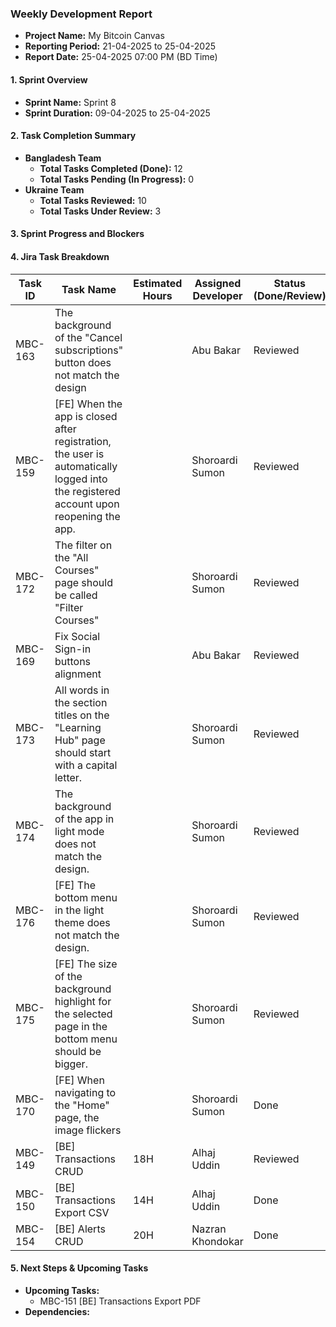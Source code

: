 ### Weekly Development Report
- **Project Name:** My Bitcoin Canvas
- **Reporting Period:** 21-04-2025 to 25-04-2025
- **Report Date:** 25-04-2025 07:00 PM (BD Time)

#### 1. Sprint Overview  
- **Sprint Name:** Sprint 8
- **Sprint Duration:** 09-04-2025 to 25-04-2025

#### 2. Task Completion Summary

- **Bangladesh Team**
  - **Total Tasks Completed (Done):** 12
  - **Total Tasks Pending (In Progress):** 0
- **Ukraine Team**
  - **Total Tasks Reviewed:** 10
  - **Total Tasks Under Review:** 3

#### 3. Sprint Progress and Blockers

#### 4. Jira Task Breakdown

| Task ID | Task Name         | Estimated Hours | Assigned Developer | Status (Done/Review) |
|---------|-------------------|-----------------|--------------------|----------------------|
| MBC-163   | The background of the "Cancel subscriptions" button does not match the design   |   |   Abu Bakar      | Reviewed |
| MBC-159   | [FE] When the app is closed after registration, the user is automatically logged into the registered account upon reopening the app.   |  |    Shoroardi Sumon  | Reviewed       |
| MBC-172   | The filter on the "All Courses" page should be called "Filter Courses"  |   |   Shoroardi Sumon      |  Reviewed |
| MBC-169   | Fix Social Sign-in buttons alignment  |   |   Abu Bakar      |  Reviewed |
| MBC-173   | All words in the section titles on the "Learning Hub" page should start with a capital letter.   |  |    Shoroardi Sumon  | Reviewed       |
| MBC-174   | The background of the app in light mode does not match the design.   |  |    Shoroardi Sumon  | Reviewed       |
| MBC-176   | [FE] The bottom menu in the light theme does not match the design.   |  |    Shoroardi Sumon  | Reviewed       |
| MBC-175   | [FE] The size of the background highlight for the selected page in the bottom menu should be bigger.   |  |    Shoroardi Sumon  | Reviewed       |
| MBC-170   | [FE] When navigating to the "Home" page, the image flickers   |  |    Shoroardi Sumon  |   Done     |
| MBC-149   | [BE] Transactions CRUD   |  18H |   Alhaj Uddin     |  Reviewed |
| MBC-150   | [BE] Transactions Export CSV  |  14H |   Alhaj Uddin     |  Done |
| MBC-154   | [BE] Alerts CRUD   | 20H | Nazran Khondokar    | Done       |

#### 5. Next Steps & Upcoming Tasks
- **Upcoming Tasks:**
  - MBC-151 [BE] Transactions Export PDF
- **Dependencies:** 
